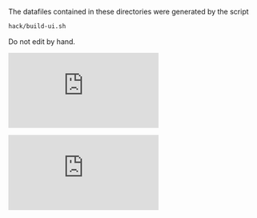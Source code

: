 The datafiles contained in these directories were generated by the script
```sh
hack/build-ui.sh
```

Do not edit by hand.


[![Analytics](https://kubernetes-site.appspot.com/UA-36037335-10/GitHub/pkg/genericapiserver/addons/data/README.md?pixel)]()


[![Analytics](https://kubernetes-site.appspot.com/UA-36037335-10/GitHub/pkg/genericapiserver/routes/data/README.md?pixel)]()
